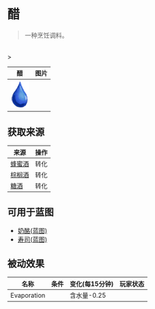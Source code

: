 # 醋  
> 一种烹饪调料。  
<br>  
>   
  
  醋  |   图片   
 ----  |  ----:   
   |  <img decoding="async" src="Sprite/Thirst.png" href="a.md" style="max-width:300px;max-height:300px;">   
  
## 获取来源  
来源  |  操作  
----  |  ----  
[蜂蜜酒](LQ_Mead.md)  |  转化  
[棕榈酒](LQ_PalmWine.md)  |  转化  
[糖酒](LQ_SugarWine.md)  |  转化  
## 可用于蓝图  
- [奶酪(蓝图)](Bp_Cheese.md)  
- [寿司(蓝图)](Bp_Sushi.md)  
  
  
## 被动效果  
名称  |  条件  |  变化(每15分钟)  |  玩家状态  
----  |  ----  |  ----  |  ----  
Evaporation  |    |  含水量-0.25  |    
